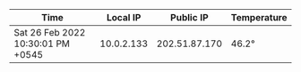 | Time     | Local IP | Public IP | Temperature |
| ----------- | ----------- | ----------- | ----------- |
| Sat 26 Feb 2022 10:30:01 PM +0545      | 10.0.2.133     | 202.51.87.170  | 46.2° |
